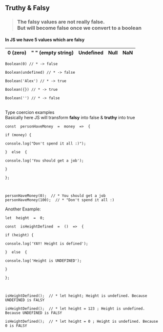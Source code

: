## Truthy & Falsy

> <h3>The falsy values are not really false. <br/> But will become false
> once we convert to a boolean</h3>

<h4>In JS we have 5 values which are falsy</h4>

| 0 (zero) | " " (empty string) | Undefined | Null | NaN |
-------- | ------------------ | --------- | ---- | --- |

    Boolean(0) // * -> false

    Boolean(undefined) // * -> false

    Boolean('Alex') // * -> true

    Boolean({}) // * -> true

    Boolean('') // * -> false

  <br/>
Type coercion examples <br/>
Basically here JS will transform <strong>falsy</strong> into false & <strong>truthy</strong> into true

    const  personHaveMoney  =  money  =>  {

    if (money) {

    console.log("Don't spend it all :)");

    }  else  {

    console.log('You should get a job');

    }

    };

<br/>

    personHaveMoney(0);  // * You should get a job
    personHaveMoney(100);  // * "Don't spend it all :)

Another Example:

    let  height  =  0;

    const  isHeightDefined  =  ()  =>  {

    if (height) {

    console.log('YAY! Height is defined');

    }  else  {

    console.log('Height is UNDEFINED');

    }

    };

<br/>

    isHeightDefined();  // * let height; Height is undefined. Because UNDEFINED is FALSY

    isHeightDefined();  // * let height = 123 ; Height is undefined. Because UNDEFINED is FALSY

    isHeightDefined();  // * let height = 0 ; Height is undefined. Because 0 is FALSY
